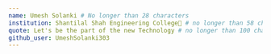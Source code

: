 ```yaml
---
name: Umesh Solanki # No longer than 28 characters
institution: Shantilal Shah Engineering College🚩 # no longer than 58 characters
quote: Let's be the part of the new Technology # no longer than 100 characters, avoid using quotes(") to guarantee the format remains the same.
github_user: UmeshSolanki303
---
```

